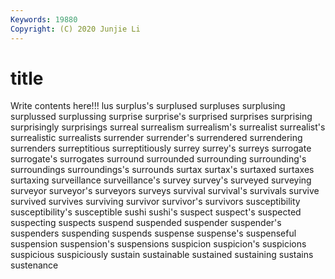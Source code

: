 ```yaml
---
Keywords: 19880
Copyright: (C) 2020 Junjie Li
---
```


# title

Write contents here!!!
lus 
surplus's 
surplused
surpluses 
surplusing 
surplussed 
surplussing 
surprise 
surprise's 
surprised 
surprises 
surprising 
surprisingly
surprisings 
surreal 
surrealism 
surrealism's 
surrealist 
surrealist's 
surrealistic 
surrealists 
surrender 
surrender's
surrendered 
surrendering 
surrenders 
surreptitious 
surreptitiously 
surrey 
surrey's 
surreys 
surrogate 
surrogate's
surrogates 
surround 
surrounded 
surrounding 
surrounding's 
surroundings 
surroundings's 
surrounds 
surtax 
surtax's
surtaxed 
surtaxes 
surtaxing 
surveillance 
surveillance's 
survey 
survey's 
surveyed 
surveying 
surveyor
surveyor's 
surveyors 
surveys 
survival 
survival's 
survivals 
survive 
survived 
survives 
surviving
survivor 
survivor's 
survivors 
susceptibility 
susceptibility's 
susceptible 
sushi 
sushi's 
suspect 
suspect's
suspected 
suspecting 
suspects 
suspend 
suspended 
suspender 
suspender's 
suspenders 
suspending 
suspends
suspense 
suspense's 
suspenseful 
suspension 
suspension's 
suspensions 
suspicion 
suspicion's 
suspicions 
suspicious
suspiciously 
sustain 
sustainable 
sustained 
sustaining 
sustains 
sustenance 

